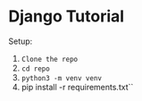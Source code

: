 # Django Tutorial

Setup:

1. `Clone the repo`
2. `cd repo`
3. `python3 -m venv venv`
4. pip install -r requirements.txt``
